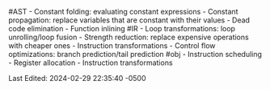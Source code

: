 #AST
	- Constant folding: evaluating constant expressions
	- Constant propagation: replace variables that are constant with their values
	- Dead code elimination
	- Function inlining
#IR
	- Loop transformations: loop unrolling/loop fusion
	- Strength reduction: replace expensive operations with cheaper ones
	- Instruction transformations
	- Control flow optimizations: branch prediction/tail prediction
#obj
	- Instruction scheduling
	- Register allocation
	- Instruction transformations

Last Edited: 2024-02-29 22:35:40 -0500
